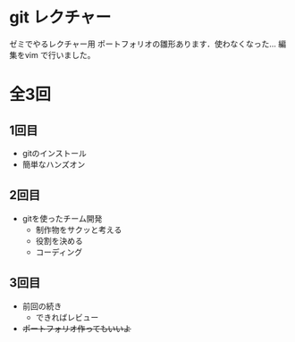 # git レクチャー
ゼミでやるレクチャー用
ポートフォリオの雛形あります．使わなくなった...
編集をvim で行いました。

# 全3回
## 1回目
- gitのインストール
- 簡単なハンズオン

## 2回目
- gitを使ったチーム開発
    - 制作物をサクッと考える
    - 役割を決める
    - コーディング

## 3回目
- 前回の続き
    - できればレビュー
- ~~ポートフォリオ作ってもいいよ~~
